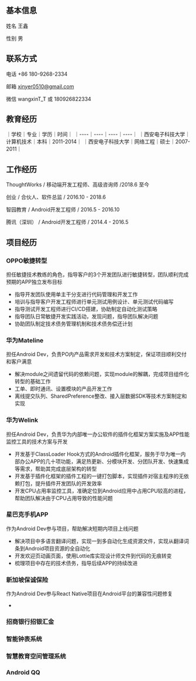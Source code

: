 
## 基本信息

姓名 王鑫

性别 男

## 联系方式

电话 +86 180-9268-2334

邮箱 xinyer0510@gmail.com

微信 wangxinT_T  或 180926822334

## 教育经历
｜学校｜专业｜学历｜时间｜
｜----｜----｜----｜----｜
｜西安电子科技大学｜计算机技术｜本科｜2011-2014｜
｜西安电子科技大学｜网络工程｜硕士｜2007-2011｜

## 工作经历

ThoughtWorks / 移动端开发工程师、高级咨询师 /2018.6 至今

创业 / 合伙人、软件总监 / 2016.10 - 2018.6

智园教育 / Android开发工程师 / 2016.5 - 2016.10

腾讯（深圳） / Android开发工程师 / 2014.4 - 2016.5

## 项目经历

### OPPO敏捷转型

担任敏捷技术教练的角色，指导客户的3个开发团队进行敏捷转型，团队顺利完成预期的APP独立发布目标

- 指导开发团队使用单主干分支进行代码管理和开发工作
- 培训与指导客户开发工程师进行单元测试用例设计、单元测试代码编写
- 指导测试开发工程师进行CI/CD搭建，协助制定自动化测试策略
- 指导团队日常敏捷开发实践活动，发现问题，指导团队解决问题
- 协助团队制定技术债务管理机制和技术债务偿还计划

### 华为Mateline

担任Android Dev，负责PO内产品需求开发和技术方案制定，保证项目顺利交付和客户满意

- 解决module之间遗留代码的依赖问题，实现module的解耦，完成项目组件化转型的基础工作
- 工单、即时通讯、设置模块的产品开发工作
- 离线提交队列、SharedPreference整改、接入层数据SDK等技术方案制定和实现

### 华为Welink

担任Android Dev，负责华为内部唯一办公软件的插件化框架方案实施及APP性能监控工具的技术方案与开发

- 开发基于ClassLoader Hook方式的Android插件化框架，服务于华为唯一内部办公APP的几十项功能，满足热更新、分模块开发、分团队开发、快速集成等需求，帮助其完成底层架构的转型
- 开发基于插件化框架的插件工程的一键打包脚本，实现插件对宿主程序的无依赖打包，提升插件开发团队的开发效率
- 开发CPU占用率监控工具，准确定位到Android应用中占用CPU较高的进程，帮助团队解决由于CPU占用导致的性能问题

### 星巴克手机APP

作为Android Dev参与项目，帮助解决短期内项目上线问题

- 解决项目中多语言翻译问题，实现一到多自动化生成资源文件，实现从翻译词条到Android项目资源的全自动化
- 开发欢迎页动画页面，使用Lottie库实现设计师文件到代码的无痕转变
- 梳理项目中存在的技术债务，指导后续APP的持续改进

### 新加坡保诚保险

作为Android Dev参与React Native项目在Android平台的兼容性问题修复

-

### 招商银行招银汇金

### 智能钟表系统

### 智慧教育空间管理系统

### Android QQ
